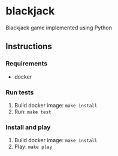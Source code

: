 # blackjack

Blackjack game implemented using Python

## Instructions

### Requirements
- docker

### Run tests
1. Build docker image: `make install`
2. Run: `make test`

### Install and play
1. Build docker image: `make install`
2. Play: `make play`

